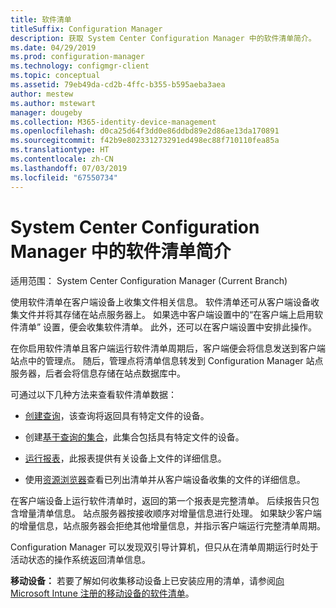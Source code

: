 ```yaml
---
title: 软件清单
titleSuffix: Configuration Manager
description: 获取 System Center Configuration Manager 中的软件清单简介。
ms.date: 04/29/2019
ms.prod: configuration-manager
ms.technology: configmgr-client
ms.topic: conceptual
ms.assetid: 79eb49da-cd2b-4ffc-b355-b595aeba3aea
author: mestew
ms.author: mstewart
manager: dougeby
ms.collection: M365-identity-device-management
ms.openlocfilehash: d0ca25d64f3dd0e86ddbd89e2d86ae13da170891
ms.sourcegitcommit: f42b9e802331273291ed498ec88f710110fea85a
ms.translationtype: HT
ms.contentlocale: zh-CN
ms.lasthandoff: 07/03/2019
ms.locfileid: "67550734"
---
```

# <a name="introduction-to-software-inventory-in-system-center-configuration-manager"></a>System Center Configuration Manager 中的软件清单简介

适用范围：  System Center Configuration Manager (Current Branch)

使用软件清单在客户端设备上收集文件相关信息。 软件清单还可从客户端设备收集文件并将其存储在站点服务器上。 如果选中客户端设置中的“在客户端上启用软件清单”  设置，便会收集软件清单。 此外，还可以在客户端设置中安排此操作。  

在你启用软件清单且客户端运行软件清单周期后，客户端便会将信息发送到客户端站点中的管理点。 随后，管理点将清单信息转发到 Configuration Manager 站点服务器，后者会将信息存储在站点数据库中。

 可通过以下几种方法来查看软件清单数据：  

- [创建查询](../../../../core/servers/manage/create-queries.md)，该查询将返回具有特定文件的设备。   

- 创建[基于查询的集合](../../../../core/clients/manage/collections/introduction-to-collections.md)，此集合包括具有特定文件的设备。   

- [运行报表](../../../../core/servers/manage/reporting.md)，此报表提供有关设备上文件的详细信息。

- 使用[资源浏览器](../../../../core/clients/manage/inventory/use-resource-explorer-to-view-software-inventory.md)查看已列出清单并从客户端设备收集的文件的详细信息。   

 在客户端设备上运行软件清单时，返回的第一个报表是完整清单。 后续报告只包含增量清单信息。 站点服务器按接收顺序对增量信息进行处理。 如果缺少客户端的增量信息，站点服务器会拒绝其他增量信息，并指示客户端运行完整清单周期。  

 Configuration Manager 可以发现双引导计算机，但只从在清单周期运行时处于活动状态的操作系统返回清单信息。  

**移动设备：** 若要了解如何收集移动设备上已安装应用的清单，请参阅[向 Microsoft Intune 注册的移动设备的软件清单](../../../../mdm/deploy-use/software-inventory-mobile-devices.md)。

